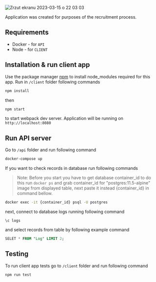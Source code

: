 ![Zrzut ekranu 2023-03-15 o 22 03 03](https://user-images.githubusercontent.com/13055329/225441938-693767a3-df9d-4252-9e8d-13db4cbb8fc5.png)


Application was created for purposes of the recruitment process.

## Requirements

 - Docker - for ```API```
 - Node - for ```CLIENT```

## Installation & run client app

Use the package manager [npm](https://docs.npmjs.com/try-the-latest-stable-version-of-npm) to install node_modules required for this app.
Run in ```/client``` folder following commands

```bash
npm install 
```
then 
```bash
npm start
```
to start webpack dev server. Application will be running on ```http://localhost:8080```

## Run API server
Go to ```/api``` folder and run following command
```bash
docker-compose up
```
If you want to check records in database run following commands


> Note: Before you start you have to get database container_id to do this run ```docker ps``` and grab container_id for "postgres:11.5-alpine" image from displayed table, next paste it instead {container_id} in command bellow.

```bash
docker exec -it {container_id} psql -U postgres
```
next, connect to database logs running following command
```
\c logs
```

and select records from table by following example command
```sql
SELET * FROM "Log" LIMIT 2;
```

## Testing
To run client app tests go to ```/client``` folder and run following command
```bash
npm run test
```

